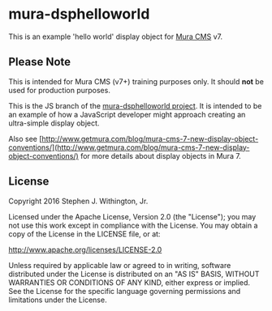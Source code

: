 # mura-dsphelloworld

This is an example 'hello world' display object for [Mura CMS](http://www.getmura.com) v7.

## Please Note
This is intended for Mura CMS (v7+) training purposes only. It should **not** be used for production purposes.

This is the JS branch of the [mura-dsphelloworld project](https://github.com/stevewithington/mura-dsphelloworld/tree/js). It is intended to be an example of how a JavaScript developer might approach creating an ultra-simple display object.

Also see [http://www.getmura.com/blog/mura-cms-7-new-display-object-conventions/](http://www.getmura.com/blog/mura-cms-7-new-display-object-conventions/) for more details about display objects in Mura 7.

## License
Copyright 2016 Stephen J. Withington, Jr.

Licensed under the Apache License, Version 2.0 (the "License"); you may not use this work except in compliance with the License. You may obtain a copy of the License in the LICENSE file, or at:

http://www.apache.org/licenses/LICENSE-2.0

Unless required by applicable law or agreed to in writing, software distributed under the License is distributed on an "AS IS" BASIS, WITHOUT WARRANTIES OR CONDITIONS OF ANY KIND, either express or implied. See the License for the specific language governing permissions and limitations under the License.
